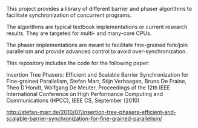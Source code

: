 This project provides a library of different barrier and phaser algorithms to
facilitate synchronization of concurrent programs.

The algorithms are typical textbook implementations or current research
results. They are targeted for multi- and many-core CPUs.

The phaser implementations are meant to facilitate fine-grained fork/join
parallelism and provide advanced control to avoid over-synchronization.

This repository includes the code for the following paper:

  Insertion Tree Phasers: Efficient and Scalable Barrier Synchronization for
  Fine-grained Parallelism, Stefan Marr, Stijn Verhaegen, Bruno De Fraine, Theo
  D’Hondt, Wolfgang De Meuter, Proceedings of the 12th IEEE International
  Conference on High Performance Computing and Communications (HPCC), IEEE CS,
  September (2010)

  http://stefan-marr.de/2010/07/insertion-tree-phasers-efficient-and-scalable-barrier-synchronization-for-fine-grained-parallelism/
